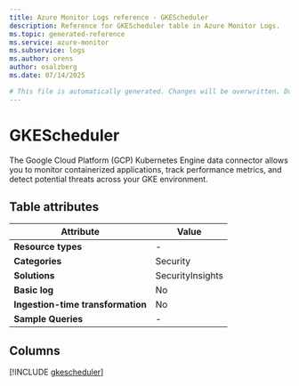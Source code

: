 ```yaml
---
title: Azure Monitor Logs reference - GKEScheduler
description: Reference for GKEScheduler table in Azure Monitor Logs.
ms.topic: generated-reference
ms.service: azure-monitor
ms.subservice: logs
ms.author: orens
author: osalzberg
ms.date: 07/14/2025

# This file is automatically generated. Changes will be overwritten. Do not change this file directly.
---
```


# GKEScheduler

The Google Cloud Platform (GCP) Kubernetes Engine data connector allows you to monitor containerized applications, track performance metrics, and detect potential threats across your GKE environment.


## Table attributes

|Attribute|Value|
|---|---|
|**Resource types**|-|
|**Categories**|Security|
|**Solutions**| SecurityInsights|
|**Basic log**|No|
|**Ingestion-time transformation**|No|
|**Sample Queries**|-|



## Columns
  
[!INCLUDE [gkescheduler](~/reusable-content/ce-skilling/azure/includes/azure-monitor/reference/tables/gkescheduler-include.md)]
